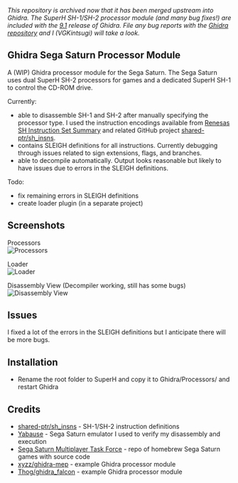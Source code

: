 *This repository is archived now that it has been merged upstream into Ghidra. The SuperH SH-1/SH-2 processor module (and many bug fixes!) are included with the [9.1](https://ghidra-sre.org/releaseNotes_9.1_final.html) release of Ghidra. File any bug reports with the [Ghidra repository](https://github.com/NationalSecurityAgency/ghidra) and I (VGKintsugi) will take a look.*

## Ghidra Sega Saturn Processor Module

A (WIP) Ghidra processor module for the Sega Saturn. The Sega Saturn uses dual SuperH SH-2 processors for games and a dedicated SuperH SH-1 to control the CD-ROM drive.  

Currently:
- able to disassemble SH-1 and SH-2 after manually specifying the processor type. I used the instruction encodings available from [Renesas SH Instruction Set Summary](http://shared-ptr.com/sh_insns.html) and related GitHub project [shared-ptr/sh_insns](https://github.com/shared-ptr/sh_insns). 
- contains SLEIGH definitions for all instructions. Currently debugging through issues related to sign extensions, flags, and branches. 
- able to decompile automatically. Output looks reasonable but likely to have issues due to errors in the SLEIGH definitions.

Todo: 
- fix remaining errors in SLEIGH definitions
- create loader plugin (in a separate project)

## Screenshots

Processors  
![Processors](screenshot_processors.png)

Loader  
![Loader](screenshot_loader.png)

Disassembly View (Decompiler working, still has some bugs)  
![Disassembly View](screenshot_loaded.png)

## Issues
I fixed a lot of the errors in the SLEIGH definitions but I anticipate there will be more bugs.

## Installation
- Rename the root folder to SuperH and copy it to Ghidra/Processors/ and restart Ghidra

## Credits
- [shared-ptr/sh_insns](https://github.com/shared-ptr/sh_insns) - SH-1/SH-2 instruction definitions
- [Yabause](https://github.com/Yabause/yabause) - Sega Saturn emulator I used to verify my disassembly and execution
- [Sega Saturn Multiplayer Task Force](http://vieille.merde.free.fr/) - repo of homebrew Sega Saturn games with source code
- [xyzz/ghidra-mep](https://github.com/xyzz/ghidra-mep) - example Ghidra processor module
- [Thog/ghidra_falcon](https://github.com/Thog/ghidra_falcon) - example Ghidra processor module







